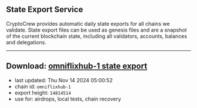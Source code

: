 ## State Export Service
CryptoCrew provides automatic daily state exports for all chains we validate. State export files can be used as genesis files and are a snapshot of the current blockchain state, including all validators, accounts, balances and delegations.

---
**Download: [omniflixhub-1 state export](https://dl-eu2.ccvalidators.com/SERVICE/omniflixhub/omniflixhub-1_export_14814514.json)**
---

- last updated: Thu Nov 14 2024 05:00:52
- chain id: `omniflixhub-1`
- export height: `14814514`
- use for: airdrops, local tests, chain recovery
